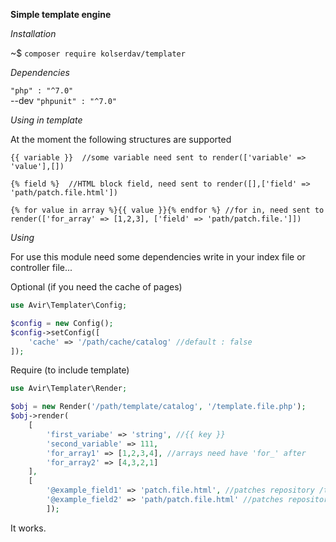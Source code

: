 **Simple template engine**  

_Installation_  

~$ `composer require kolserdav/templater`  

_Dependencies_ 
 
`"php" : "^7.0"`  
--dev `"phpunit" : "^7.0"`  
 

_Using in template_

At the moment the following structures are supported

```$xslt
{{ variable }}  //some variable need sent to render(['variable' => 'value'],[])
 
{% field %}  //HTML block field, need sent to render([],['field' => 'path/patch.file.html'])

{% for value in array %}{{ value }}{% endfor %} //for in, need sent to render(['for_array' => [1,2,3], ['field' => 'path/patch.file.']])  
``` 

_Using_

For use this module need some dependencies write in your index file
or controller file...  
  
Optional (if you need the cache of pages) 

```php
use Avir\Templater\Config;

$config = new Config();
$config->setConfig([
    'cache' => '/path/cache/catalog' //default : false
]);
```
Require (to include template)

```php
use Avir\Templater\Render;

$obj = new Render('/path/template/catalog', '/template.file.php'); 
$obj->render(
    [
        'first_variabe' => 'string', //{{ key }} 
        'second_variable' => 111,
        'for_array1' => [1,2,3,4], //arrays need have 'for_' after
        'for_array2' => [4,3,2,1]
    ],
    [
        '@example_field1' => 'patch.file.html', //patches repository /template-catalog/views
        '@example_field2' => 'path/patch.file.html' //patches repository /template-catalog/views/path
        ]);
```


It works.


